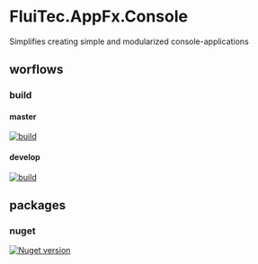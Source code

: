 # FluiTec.AppFx.Console #

Simplifies creating simple and modularized console-applications

## worflows ##
### build ###
#### master ####
[![build](https://github.com/FluiTec/FluiTec.AppFx.Console/actions/workflows/build.yml/badge.svg?branch=master)](https://github.com/FluiTec/FluiTec.AppFx.Console/actions/workflows/build.yml)
#### develop ####
[![build](https://github.com/FluiTec/FluiTec.AppFx.Console/actions/workflows/build.yml/badge.svg?branch=develop)](https://github.com/FluiTec/FluiTec.AppFx.Console/actions/workflows/build.yml)

## packages
### nuget ###
[![Nuget version](https://img.shields.io/nuget/v/FluiTec.AppFx.Options.svg)](https://www.nuget.org/packages/FluiTec.AppFx.Options/)